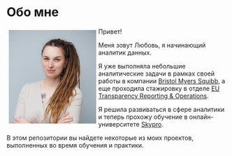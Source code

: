 
<html>
 <head>
  <meta http-equiv="Content-Type" content="text/html; charset=utf-8">
  <h1>Обо мне</h1>
 </head>
 <body> 
  <p><img src="https://github.com/liubchen/Lyubov-Savko/blob/main/Photo.JPG" width="200" 
  alt="Иллюстрация" align="left" 
  vspace="5" hspace="5">
  Привет!
  
  Меня зовут Любовь, я начинающий аналитик данных. 

Я уже выполняла небольшие аналитические задачи в рамках своей работы в компании <a href="https://www.bms.com/" target="_blank">Bristol Myers Squibb</a>, а еще проходила стажировку в отделе <a href="https://www.bms.com/about-us/responsibility/transparency.html" target="_blank">EU Transparency Reporting & Operations</a>. 

Я решила развиваться в сфере аналитики и теперь прохожу обучение в онлайн-университете <a href="https://sky.pro/" target="_blank">Skypro</a>.</p>

В этом репозитории вы найдете некоторые из моих проектов, выполненных во время обучения и практики.
 </body>
</html>
